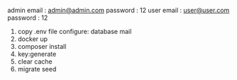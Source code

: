 admin
    email :     admin@admin.com
    password :  12
user
    email   :   user@user.com
    password :  12


1. copy .env file 
    configure:
        database
        mail
2. docker up
3. composer install 
4. key:generate
5. clear cache
6. migrate seed
